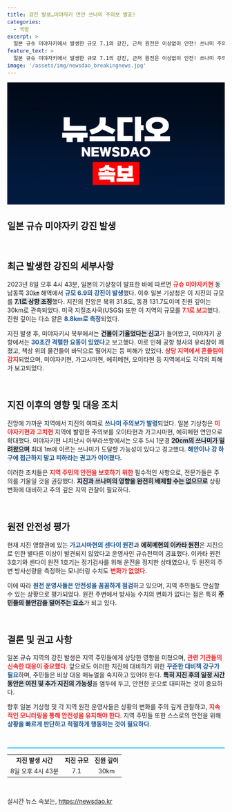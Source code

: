 ```yaml
---
title: 강진 발생…미야자키 연안 쓰나미 주의보 발효!
categories:
  - 국방
excerpt: >
  일본 규슈 미야자키에서 발생한 규모 7.1의 강진, 근처 원전은 이상없이 안전! 쓰나미 주의보 속에서도 원전 주변 방사선량은 정상 수준으로 확인됐다. 지진 후에도 안정성을 지키는 원전의 상황, 자세히 알아보세요!
feature_text: >
  일본 규슈 미야자키에서 발생한 규모 7.1의 강진, 근처 원전은 이상없이 안전! 쓰나미 주의보 속에서도 원전 주변 방사선량은 정상 수준으로 확인됐다. 지진 후에도 안정성을 지키는 원전의 상황, 자세히 알아보세요!
image: '/assets/img/newsdao_breakingnews.jpg'
---
```


<p><img src="/assets/img/newsdao_breakingnews.jpg" alt="pcversion 속보" /></p>

<h2 data-ke-size="size26">일본 규슈 미야자키 강진 발생</h2>

<p data-ke-size="size16">&nbsp;</p>

<h2>최근 발생한 강진의 세부사항</h2>

<p data-ke-size="size16">2023년 8일 오후 4시 43분, 일본의 기상청이 발표한 바에 따르면 <b><span style="color: #ee2323;">규슈 미야자키현</span></b> 동남동쪽 30㎞ 해역에서 <b><span style="color: #1a5490;">규모 6.9의 강진이 발생</span></b>했다. 이후 일본 기상청은 이 지진의 규모를 <b><span style="background-color: #21538527;">7.1로 상향 조정</span></b>했다. 지진의 진앙은 북위 31.8도, 동경 131.7도이며 진원 깊이는 30km로 관측되었다. 미국 지질조사국(USGS) 또한 이 지역의 규모를 <b><span style="color: #ee2323;">7.1로 보고</span></b>했다. 진원 깊이는 다소 얕은 <b><span style="color: #1a5490;">8.8km로 측정</span></b>되었다.</p>

<p data-ke-size="size16">지진 발생 후, 미야자키시 북부에서는 <b><span style="background-color: #21538527;">건물이 기울었다는 신고</span></b>가 들어왔고, 미야자키 공항에서는 <b><span style="color: #1a5490;">30초간 격렬한 요동이 있었다</span></b>고 보고했다. 이로 인해 공항 청사의 유리창이 깨졌고, 책상 위의 물건들이 바닥으로 떨어지는 등 피해가 있었다. <b><span style="color: #ee2323;">상당 지역에서 흔들림이 감지</span></b>되었으며, 미야자키현, 가고시마현, 에히메현, 오이타현 등 지역에서도 각각의 피해가 보고되었다.</p>

<p data-ke-size="size16">&nbsp;</p>

<h2>지진 이후의 영향 및 대응 조치</h2>

<p data-ke-size="size16">진앙에 가까운 지역에서 지진의 여파로 <b><span style="color: #1a5490;">쓰나미 주의보가 발령</span></b>되었다. 일본 기상청은 <b><span style="color: #ee2323;">미야자키현과 고치현</span></b> 지역에 발령한 주의보를 오이타현과 가고시마현, 에히메현 연안으로 확대했다. 미야자키현 니치난시 아부라쓰항에서는 오후 5시 1분경 <b><span style="background-color: #21538527;">20cm의 쓰나미가 밀려왔으며</span></b> 최대 1m에 이르는 쓰나미가 도달할 가능성이 있다고 경고했다. <b><span style="color: #1a5490;">해안이나 강 하구에 접근하지 말고 피하라는 권고가 이어졌다</span></b>.</p>

<p data-ke-size="size16">이러한 조치들은 <b><span style="color: #ee2323;">지역 주민의 안전을 보호하기 위한</span></b> 필수적인 사항으로, 전문가들은 주의를 기울일 것을 권장했다. <b><span style="background-color: #21538527;">지진과 쓰나미의 영향을 완전히 배제할 수는 없으므로</span></b> 상황 변화에 대비하고 주의 깊은 지역 관찰이 필요하다.</p>

<p data-ke-size="size16">&nbsp;</p>

<h2>원전 안전성 평가</h2>

<p data-ke-size="size16">현재 지진 영향권에 있는 <b><span style="color: #1a5490;">가고시마현의 센다이 원전</span></b>과 <b><span style="background-color: #21538527;">에히메현의 이카타 원전</span></b>은 지진으로 인한 별다른 이상이 발견되지 않았다고 운영사인 규슈전력이 공표했다. 이카타 원전 3호기와 센다이 원전 1호기는 정기검사를 위해 운전을 정지한 상태였으나, 두 원전의 주변 방사선량을 측정하는 모니터링 수치도 <b><span style="color: #ee2323;">변화가 없었다</span></b>.</p>

<p data-ke-size="size16">이에 따라 <b><span style="color: #1a5490;">원전 운영사들은 안전성을 꼼꼼하게 점검</span></b>하고 있으며, 지역 주민들도 안심할 수 있는 상황으로 평가되었다. 원전 주변에서 방사능 수치의 변화가 없다는 점은 특히 <b><span style="background-color: #21538527;">주민들의 불안감을 덜어주는 요소</span></b>가 되고 있다.</p>

<p data-ke-size="size16">&nbsp;</p>

<h2>결론 및 권고 사항</h2>

<p data-ke-size="size16">일본 규슈 지역의 강진 발생은 지역 주민들에게 상당한 영향을 미쳤으며, <b><span style="color: #ee2323;">관련 기관들의 신속한 대응이 중요했다</span></b>. 앞으로도 이러한 지진에 대비하기 위한 <b><span style="color: #1a5490;">꾸준한 대비책 강구가 필요</span></b>하며, 주민들은 비상 대응 매뉴얼을 숙지하고 있어야 한다. <b><span style="background-color: #21538527;">특히 지진 후의 일정 시간 동안은 여진 및 추가 지진의 가능성</span></b>을 염두에 두고, 안전한 곳으로 대피하는 것이 중요하다.</p>

<p data-ke-size="size16">향후 일본 기상청 및 각 지역 원전 운영사들은 상황의 변화를 주의 깊게 관찰하고, <b><span style="color: #ee2323;">지속적인 모니터링을 통해 안전성을 유지해야 한다</span></b>. 지역 주민들 또한 스스로의 안전을 위해 <b><span style="color: #1a5490;">상황을 빠르게 판단하고 적절하게 행동하는 것이 필요하다</span></b>.</p>

<p data-ke-size="size16">&nbsp;</p>

<p><hr style="height:2px; background-color: #12c1f5; border:none;"></hr></p>

<table style="width: 100%;">
  <tr>
    <td style="text-align: center; height: 17px;"><b>지진 발생 시간</b></td>
    <td style="text-align: center; height: 17px;"><b>지진 규모</b></td>
    <td style="text-align: center; height: 17px;"><b>진원 깊이</b></td>
  </tr>
  <tr>
    <td style="text-align: center; height: 17px;">8일 오후 4시 43분</td>
    <td style="text-align: center; height: 17px;">7.1</td>
    <td style="text-align: center; height: 17px;">30km</td>
  </tr>
</table>

<p data-ke-size="size16">&nbsp;</p>
실시간 뉴스 속보는, <a href="https://newsdao.kr" rel="dofollow">https://newsdao.kr</a>


